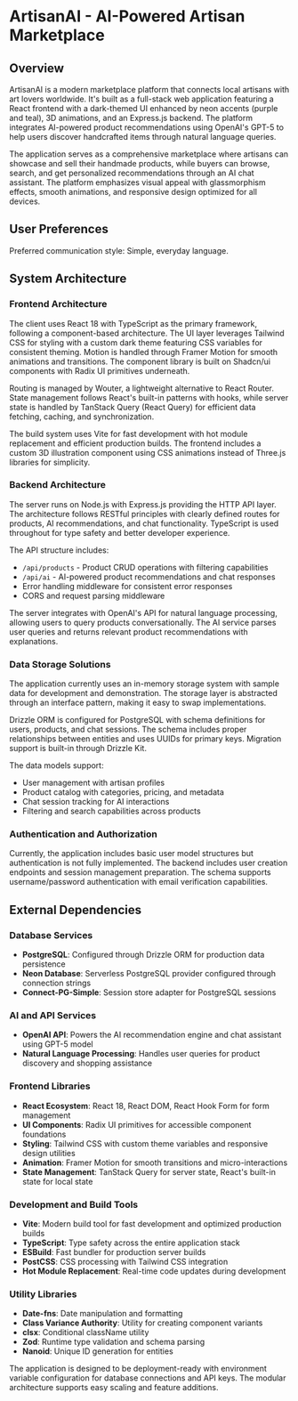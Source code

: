 # ArtisanAI - AI-Powered Artisan Marketplace

## Overview

ArtisanAI is a modern marketplace platform that connects local artisans with art lovers worldwide. It's built as a full-stack web application featuring a React frontend with a dark-themed UI enhanced by neon accents (purple and teal), 3D animations, and an Express.js backend. The platform integrates AI-powered product recommendations using OpenAI's GPT-5 to help users discover handcrafted items through natural language queries.

The application serves as a comprehensive marketplace where artisans can showcase and sell their handmade products, while buyers can browse, search, and get personalized recommendations through an AI chat assistant. The platform emphasizes visual appeal with glassmorphism effects, smooth animations, and responsive design optimized for all devices.

## User Preferences

Preferred communication style: Simple, everyday language.

## System Architecture

### Frontend Architecture
The client uses React 18 with TypeScript as the primary framework, following a component-based architecture. The UI layer leverages Tailwind CSS for styling with a custom dark theme featuring CSS variables for consistent theming. Motion is handled through Framer Motion for smooth animations and transitions. The component library is built on Shadcn/ui components with Radix UI primitives underneath.

Routing is managed by Wouter, a lightweight alternative to React Router. State management follows React's built-in patterns with hooks, while server state is handled by TanStack Query (React Query) for efficient data fetching, caching, and synchronization.

The build system uses Vite for fast development with hot module replacement and efficient production builds. The frontend includes a custom 3D illustration component using CSS animations instead of Three.js libraries for simplicity.

### Backend Architecture  
The server runs on Node.js with Express.js providing the HTTP API layer. The architecture follows RESTful principles with clearly defined routes for products, AI recommendations, and chat functionality. TypeScript is used throughout for type safety and better developer experience.

The API structure includes:
- `/api/products` - Product CRUD operations with filtering capabilities
- `/api/ai` - AI-powered product recommendations and chat responses  
- Error handling middleware for consistent error responses
- CORS and request parsing middleware

The server integrates with OpenAI's API for natural language processing, allowing users to query products conversationally. The AI service parses user queries and returns relevant product recommendations with explanations.

### Data Storage Solutions
The application currently uses an in-memory storage system with sample data for development and demonstration. The storage layer is abstracted through an interface pattern, making it easy to swap implementations.

Drizzle ORM is configured for PostgreSQL with schema definitions for users, products, and chat sessions. The schema includes proper relationships between entities and uses UUIDs for primary keys. Migration support is built-in through Drizzle Kit.

The data models support:
- User management with artisan profiles
- Product catalog with categories, pricing, and metadata
- Chat session tracking for AI interactions
- Filtering and search capabilities across products

### Authentication and Authorization
Currently, the application includes basic user model structures but authentication is not fully implemented. The backend includes user creation endpoints and session management preparation. The schema supports username/password authentication with email verification capabilities.

## External Dependencies

### Database Services
- **PostgreSQL**: Configured through Drizzle ORM for production data persistence
- **Neon Database**: Serverless PostgreSQL provider configured through connection strings
- **Connect-PG-Simple**: Session store adapter for PostgreSQL sessions

### AI and API Services  
- **OpenAI API**: Powers the AI recommendation engine and chat assistant using GPT-5 model
- **Natural Language Processing**: Handles user queries for product discovery and shopping assistance

### Frontend Libraries
- **React Ecosystem**: React 18, React DOM, React Hook Form for form management
- **UI Components**: Radix UI primitives for accessible component foundations
- **Styling**: Tailwind CSS with custom theme variables and responsive design utilities
- **Animation**: Framer Motion for smooth transitions and micro-interactions
- **State Management**: TanStack Query for server state, React's built-in state for local state

### Development and Build Tools
- **Vite**: Modern build tool for fast development and optimized production builds
- **TypeScript**: Type safety across the entire application stack
- **ESBuild**: Fast bundler for production server builds
- **PostCSS**: CSS processing with Tailwind CSS integration
- **Hot Module Replacement**: Real-time code updates during development

### Utility Libraries
- **Date-fns**: Date manipulation and formatting
- **Class Variance Authority**: Utility for creating component variants
- **clsx**: Conditional className utility
- **Zod**: Runtime type validation and schema parsing
- **Nanoid**: Unique ID generation for entities

The application is designed to be deployment-ready with environment variable configuration for database connections and API keys. The modular architecture supports easy scaling and feature additions.
